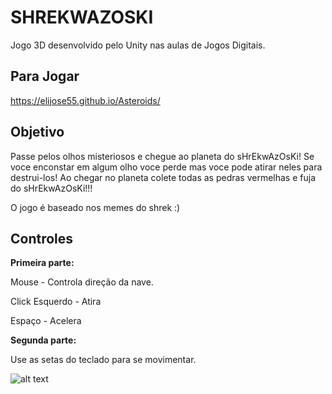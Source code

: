 # SHREKWAZOSKI
Jogo 3D desenvolvido pelo Unity nas aulas de Jogos Digitais. 

## Para Jogar
https://elijose55.github.io/Asteroids/

## Objetivo
Passe pelos olhos misteriosos e chegue ao planeta do sHrEkwAzOsKi! Se voce enconstar em algum olho voce perde mas voce pode atirar neles para destrui-los! Ao chegar no planeta colete todas as pedras vermelhas e fuja do sHrEkwAzOsKi!!!

O jogo é baseado nos memes do shrek :)

## Controles
**Primeira parte:**

Mouse - Controla direção da nave.

Click Esquerdo - Atira

Espaço - Acelera

**Segunda parte:**

Use as setas do teclado para se movimentar.

![alt text](https://i.pinimg.com/originals/c9/7f/63/c97f63b12f2375e75ce27553e2b9a1f8.jpg)

